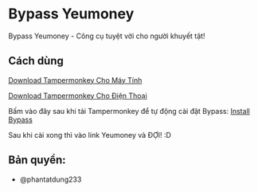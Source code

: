 
# Bypass Yeumoney

Bypass Yeumoney - Công cụ tuyệt vời cho người khuyết tật!


## Cách dùng

[Download Tampermonkey Cho Máy Tính](https://chromewebstore.google.com/detail/tampermonkey/dhdgffkkebhmkfjojejmpbldmpobfkfo)

[Download Tampermonkey Cho Điện Thoại](https://chromewebstore.google.com/detail/tampermonkey-legacy/lcmhijbkigalmkeommnijlpobloojgfn)

Bấm vào đây sau khi tải Tampermonkey để tự động cài đặt Bypass: [Install Bypass](https://github.com/phantatdung233/bypass-yeumoney/raw/main/tampermonkey.user.js)

Sau khi cài xong thì vào link Yeumoney và ĐỢI! :D




## Bản quyền:
- @phantatdung233
